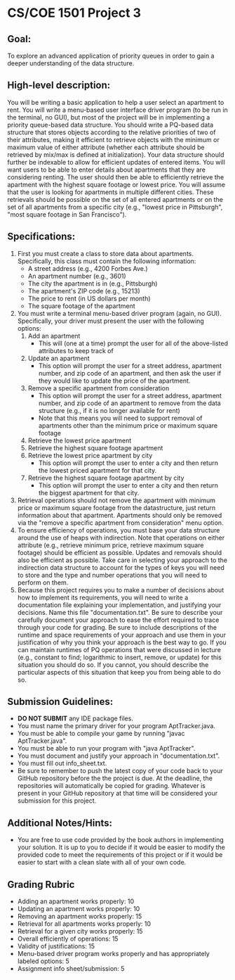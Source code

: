 # CS/COE 1501 Project 3

## Goal:
To explore an advanced application of priority queues in order to gain a deeper understanding of the data structure.

## High-level description:
You will be writing a basic application to help a user select an apartment to rent.
You will write a menu-based user interface driver program (to be run in the terminal, no GUI), but most of the project will be in implementing a priority queue-based data structure.
You should write a PQ-based data structure that stores objects according to the relative priorities of two of their attributes, making it efficient to retrieve objects with the minimum or maximum value of either attribute (whether each attribute should be retrieved by mix/max is defined at initialization).
Your data structure should further be indexable to allow for efficient updates of entered items.
You will want users to be able to enter details about apartments that they are considering renting.
The user should then be able to efficiently retrieve the apartment with the highest square footage or lowest price.
You will assume that the user is looking for apartments in multiple different cities.
These retrievals should be possible on the set of all entered apartments or on the set of all apartments from a specific city (e.g., "lowest price in Pittsburgh", "most square footage in San Francisco").

## Specifications:
1.  First you must create a class to store data about apartments.
	Specifically, this class must contain the following information:
	*  A street address (e.g., 4200 Forbes Ave.)
	*  An apartment number (e.g., 3601)
	*  The city the apartment is in (e.g., Pittsburgh)
	*  The apartment's ZIP code (e.g., 15213)
	*  The price to rent (in US dollars per month)
	*  The square footage of the apartment
1.  You must write a terminal menu-based driver program (again, no GUI).
	Specifically, your driver must present the user with the following options:
	1.  Add an apartment
		*  This will (one at a time) prompt the user for all of the above-listed attributes to keep track of
	1.  Update an apartment
		*  This option will prompt the user for a street address, apartment number, and zip code of an apartment, and then ask the user if they would like to update the price of the apartment.
	1.  Remove a specific apartment from consideration
		*  This option will prompt the user for a street address, apartment number, and zip code of an apartment to remove from the data structure (e.g., if it is no longer available for rent)
		*  Note that this means you will need to support removal of apartments other than the minimum price or maximum square footage
	1.  Retrieve the lowest price apartment
	1.  Retrieve the highest square footage apartment
	1.  Retrieve the lowest price apartment by city
		* This option will prompt the user to enter a city and then return the lowest priced apartment for that city.
	1.  Retrieve the highest square footage apartment by city
		* This option will prompt the user to enter a city and then return the biggest apartment for that city.
1.  Retrieval operations should not remove the apartment with minimum price or maximum square footage from the datastructure, just return information about that apartment.
	Apartments should only be removed via the "remove a specific apartment from consideration" menu option.
1.  To ensure efficiency of operations, you must base your data structure around the use of heaps with indirection.
	Note that operations on either attribute (e.g., retrieve minimum price, retrieve maximum square footage) should be efficient as possible.
	Updates and removals should also be efficient as possible.
	Take care in selecting your approach to the indirection data structure to account for the types of keys you will need to store and the type and number operations that you will need to perform on them.
1.  Because this project requires you to make a number of decisions about how to implement its requirements, you will need to write a documentation file explaining your implementation, and justifying your decisions.
	Name this file "documentation.txt".
	Be sure to describe your carefully document your approach to ease the effort required to trace through your code for grading.
	Be sure to include descriptions of the runtime and space requirements of your approach and use them in your justification of why you think your approach is the best way to go.
	If you can maintain runtimes of PQ operations that were discussed in lecture (e.g., constant to find; logarithmic to insert, remove, or update) for this situation you should do so.
	If you cannot, you should describe the particular aspects of this situation that keep you from being able to do so.

## Submission Guidelines:
*  **DO NOT SUBMIT** any IDE package files.
*  You must name the primary driver for your program AptTracker.java.
*  You must be able to compile your game by running "javac AptTracker.java".
*  You must be able to run your program with "java AptTracker".
*  You must document and justify your approach in "documentation.txt".
*  You must fill out info_sheet.txt.
*  Be sure to remember to push the latest copy of your code back to your GitHub repository before the the project is due.  At the deadline, the repositories will automatically be copied for grading.  Whatever is present in your GitHub repository at that time will be considered your submission for this project.

## Additional Notes/Hints:
*  You are free to use code provided by the book authors in implementing your solution.
	It is up to you to decide if it would be easier to modify the provided code to meet the requirements of this project or if it would be easier to start with a clean slate with all of your own code.

## Grading Rubric
*  Adding an apartment works properly:  10
*  Updating an apartment works properly:  10
*  Removing an apartment works properly:  15
*  Retrieval for all apartments works properly:  10
*  Retrieval for a given city works properly:  15
*  Overall efficiently of operations:  15
*  Validity of justifications:  15
*  Menu-based driver program works properly and has appropriately labeled options:  5
*  Assignment info sheet/submission:  5
